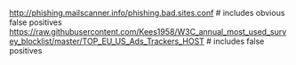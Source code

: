 http://phishing.mailscanner.info/phishing.bad.sites.conf # includes obvious false positives
https://raw.githubusercontent.com/Kees1958/W3C_annual_most_used_survey_blocklist/master/TOP_EU_US_Ads_Trackers_HOST # includes false positives
